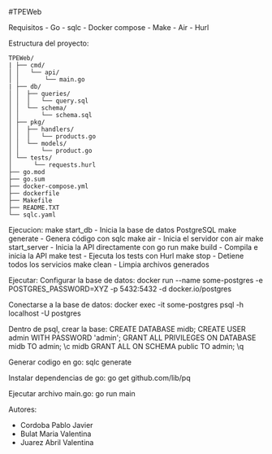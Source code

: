 #TPEWeb

Requisitos
	- Go 
	- sqlc
    - Docker compose
	- Make
	- Air
	- Hurl

Estructura del proyecto:

	TPEWeb/
	| ├── cmd/
	│ │   └── api/
	│ │       └── main.go
	| ├── db/
	│ │  ├── queries/
	│ │  │   └── query.sql
	│ │  └── schema/
	│ │      └── schema.sql
	│ ├── pkg/
	│ │  ├── handlers/
	│ │  │   └── products.go
	│ │  └── models/
	│ │      └── product.go
	│ └── tests/
	│	   └── requests.hurl
	├── go.mod
	├── go.sum
	├── docker-compose.yml
	├── dockerfile
	├── Makefile
	├── README.TXT
	└── sqlc.yaml


Ejecucion:
make start_db     - Inicia la base de datos PostgreSQL
make generate     - Genera código con sqlc
make air         - Inicia el servidor con air
make start_server - Inicia la API directamente con go run
make build       - Compila e inicia la API
make test        - Ejecuta los tests con Hurl
make stop        - Detiene todos los servicios
make clean       - Limpia archivos generados


Ejecutar:
Configurar la base de datos:
docker run --name some-postgres -e POSTGRES_PASSWORD=XYZ -p 5432:5432 -d docker.io/postgres

Conectarse a la base de datos:
docker exec -it some-postgres psql -h localhost -U postgres

Dentro de psql, crear la base:
CREATE DATABASE midb;
CREATE USER admin WITH PASSWORD 'admin';
GRANT ALL PRIVILEGES ON DATABASE midb TO admin;
\c midb
GRANT ALL ON SCHEMA public TO admin;
\q

Generar codigo en go:
sqlc generate

Instalar dependencias de go:
go get github.com/lib/pq

Ejecutar archivo main.go:
go run main



Autores:
- Cordoba Pablo Javier
- Bulat Maria Valentina
- Juarez Abril Valentina